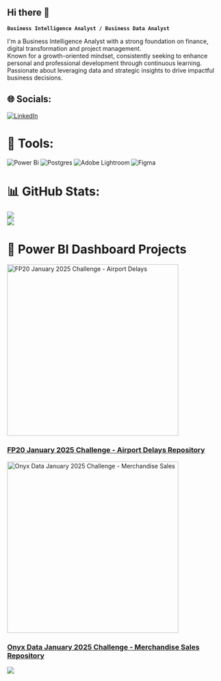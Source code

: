 ## Hi there 👋

**`Business Intelligence Analyst / Business Data Analyst`**

I'm a Business Intelligence Analyst with a strong foundation on finance, digital transformation and project management.<br> Known for a growth-oriented mindset, consistently seeking to enhance personal and professional development through continuous learning. Passionate about leveraging data and strategic insights to drive impactful business decisions.


## 🌐 Socials:
[![LinkedIn](https://img.shields.io/badge/LinkedIn-%230077B5.svg?logo=linkedin&logoColor=white)](https://linkedin.com/in/luisladeiro) 

# 🧰 Tools:
![Power Bi](https://img.shields.io/badge/power_bi-F2C811?style=for-the-badge&logo=powerbi&logoColor=black) ![Postgres](https://img.shields.io/badge/postgres-%23316192.svg?style=for-the-badge&logo=postgresql&logoColor=white)  ![Adobe Lightroom](https://img.shields.io/badge/Adobe%20Lightroom-31A8FF.svg?style=for-the-badge&logo=Adobe%20Lightroom&logoColor=white) ![Figma](https://img.shields.io/badge/figma-%23F24E1E.svg?style=for-the-badge&logo=figma&logoColor=white)
# 📊 GitHub Stats:
![](https://github-readme-stats.vercel.app/api?username=thehelidz&theme=ocean_dark&hide_border=false&include_all_commits=true&count_private=false)<br/>
![](https://github-readme-streak-stats.herokuapp.com/?user=thehelidz&theme=ocean_dark&hide_border=false)<br/>

# 🔭 Power BI Dashboard Projects

<img src="https://github.com/user-attachments/assets/6c7a9ef5-9a83-42b1-9289-951babdc9d4b" alt="FP20 January 2025 Challenge - Airport Delays" width="400">

### [FP20 January 2025 Challenge - Airport Delays Repository](https://github.com/thehelidz/FP20-January-Challenge-2025)

<img src="https://github.com/user-attachments/assets/65a9bd39-79cd-4d3c-8375-85e421c45d33" alt="Onyx Data January 2025 Challenge - Merchandise Sales" width="400">

### [Onyx Data January 2025 Challenge - Merchandise Sales Repository](https://github.com/thehelidz/Onyx-Data-Challenge-January-2025)


[![](https://visitcount.itsvg.in/api?id=thehelidz&icon=0&color=0)](https://visitcount.itsvg.in)

<!-- Proudly created with GPRM ( https://gprm.itsvg.in ) -->


<!--
**thehelidz/thehelidz** is a ✨ _special_ ✨ repository because its `README.md` (this file) appears on your GitHub profile.

Here are some ideas to get you started:

- 🔭 I’m currently working on ...
- 🌱 I’m currently learning ...
- 👯 I’m looking to collaborate on ...
- 🤔 I’m looking for help with ...
- 💬 Ask me about ...
- 📫 How to reach me: ...
- 😄 Pronouns: ...
- ⚡ Fun fact: ...
-->
